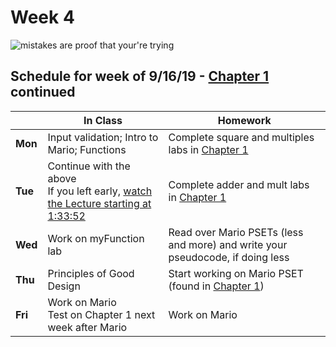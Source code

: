 # Week 4

<img src="https://www.creativefabrica.com/wp-content/uploads/2018/12/Mistakes-are-proof-that-youre-trying-580x386.jpg" alt="mistakes are proof that your're trying">

## Schedule for week of 9/16/19 - [Chapter 1](/ap/curriculum/1) continued

  |       |In Class               |Homework   |
  |-------|---------              |---------  |
  |**Mon**|Input validation; Intro to Mario; Functions |Complete square and multiples labs in [Chapter 1](/ap/curriculum/1)|
  |**Tue**|Continue with the above<br>If you left early, [watch the Lecture starting at 1:33:52](https://www.youtube.com/watch?v=e9Eds2Rc_x8&t=5632s) |Complete adder and mult labs in [Chapter 1](/ap/curriculum/1) |
  |**Wed**|Work on myFunction lab |Read over Mario PSETs (less and more) and write your pseudocode, if doing less |
  |**Thu**|Principles of Good Design |Start working on Mario PSET (found in [Chapter 1](/ap/curriculum/1)) |
  |**Fri**|Work on Mario<br>Test on Chapter 1 next week after Mario |Work on Mario |


<!-- Read over [chapter 1 reference sheets](/ap/assets/pdfs/ch1-ref-sheets.pdf) & watch shorts for Chapter 1 if needed
  - **Mon:** Answer Pennies questions in class
    - Continue with [Pennies](https://docs.cs50.net/2019/ap/problems/pennies/pennies.html)
  - **Tue:** Answer any other questions on Pennies in class
    - [Pennies](https://docs.cs50.net/2019/ap/problems/pennies/pennies.html) due at 11:59pm tonight
  - **Wed:** Continue with Functions and Libraries
    - Work on functions labs in class: [Adder](https://lab.cs50.io/candib80/cs50labs/c/adder/), [Multiply](https://lab.cs50.io/candib80/cs50labs/c/mult/), & [MyFunction](https://lab.cs50.io/candib80/cs50labs/c/myFunction/)
      - Finish for homework if not completed in class - all 3 will count as one quiz grade
  - **Thu:** Principles of Good Design
    - Start study guide for Ch 1 for homework
  - **Fri:** Finish anythig not covered and start review
    - Finish Study Guide for homework grade for Monday

  - **Looking forward:** Review on Monday; Test on Tusday; Work on [Cash](https://docs.cs50.net/2019/ap/problems/cash/cash.html) as a class; start [Chapter 2](/ap/curriculum/2) -->